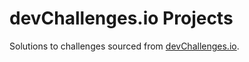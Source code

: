 # devChallenges.io Projects

Solutions to challenges sourced from [devChallenges.io](https://devchallenges.io/challenges).
